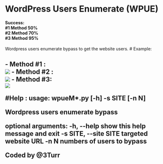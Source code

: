 # WordPress Users Enumerate (WPUE)
<h4>Success: <br> #1 Method 50%<br> #2 Method 70%<br> #3 Method 95%<br></h4>
Wordpress users enumerate  bypass to get the website users.
# Example:
<h2>
 - Method #1 :<br>
<img src=http://i.imgur.com/s9GXgha.png />
 - Method #2 :<br>
<img src=http://i.imgur.com/CAMalsz.png />
 - Method #3: <br>
<img src=http://i.imgur.com/Bsmfi4z.png />

#Help :
usage: wpueM*.py [-h] -s SITE [-n N]

Wordpress users enumerate bypass

optional arguments:
  -h, --help            show this help message and exit
  -s SITE, --site SITE  targeted website URL
  -n N                  numbers of users to bypass

Coded by @3Turr
